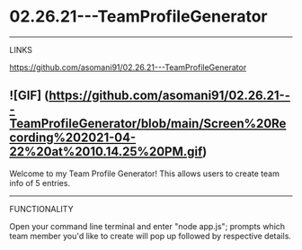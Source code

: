 # 02.26.21---TeamProfileGenerator

-----

LINKS

https://github.com/asomani91/02.26.21---TeamProfileGenerator

![GIF] (https://github.com/asomani91/02.26.21---TeamProfileGenerator/blob/main/Screen%20Recording%202021-04-22%20at%2010.14.25%20PM.gif)
-----

Welcome to my Team Profile Generator! This allows users to create team info of 5 entries.

-----

FUNCTIONALITY

Open your command line terminal and enter "node app.js"; prompts which team member you'd like to create will pop up followed by respective details.